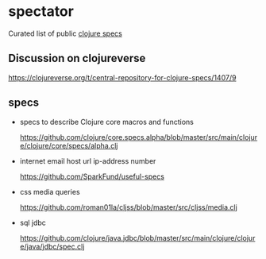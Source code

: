# spectator
Curated list of public [clojure specs](https://clojure.org/about/spec)


## Discussion on clojureverse 
https://clojureverse.org/t/central-repository-for-clojure-specs/1407/9

## specs

- specs to describe Clojure core macros and functions

  https://github.com/clojure/core.specs.alpha/blob/master/src/main/clojure/clojure/core/specs/alpha.clj

- internet email host url ip-address number 
  
  https://github.com/SparkFund/useful-specs
  
- css media queries
  
  https://github.com/roman01la/cljss/blob/master/src/cljss/media.clj
  
- sql jdbc 

  https://github.com/clojure/java.jdbc/blob/master/src/main/clojure/clojure/java/jdbc/spec.clj
  
